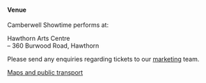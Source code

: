 #### Venue

Camberwell Showtime performs at:

Hawthorn Arts Centre<br/>
– 360 Burwood Road, Hawthorn

Please send any enquiries regarding tickets to our [marketing](mailto:marketing@camberwellshowtime.com) team.

[Maps and public transport](https://www.boroondara.vic.gov.au/visit-us#block-boroo-arts-theme-content)
